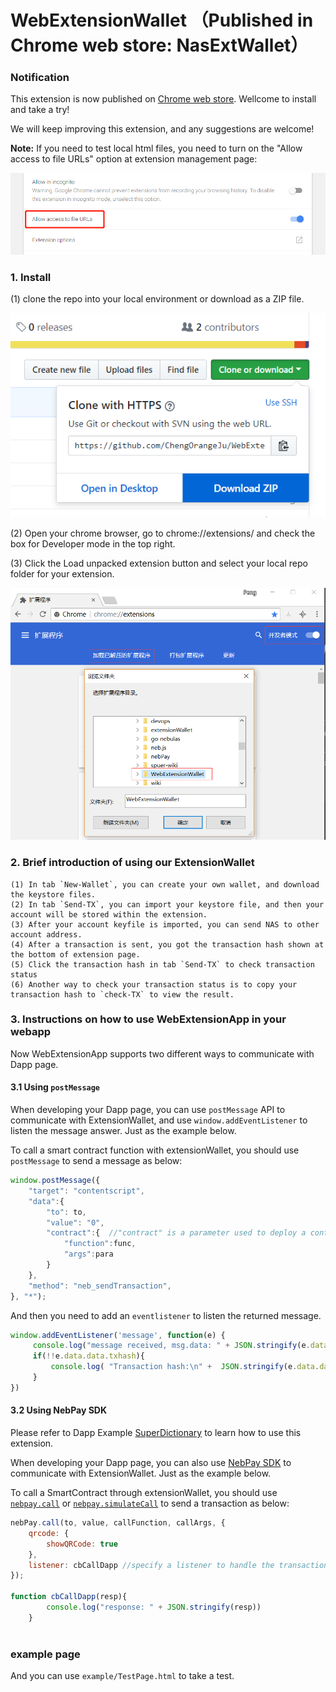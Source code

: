 # WebExtensionWallet （Published in Chrome web store: NasExtWallet）

### Notification
This extension is now published on [Chrome web store](https://chrome.google.com/webstore/detail/nasextwallet/gehjkhmhclgnkkhpfamakecfgakkfkco). Wellcome to install and take a try!

We will keep improving this extension, and any suggestions are welcome! 

**Note:** If you need to test local html files, you need to turn on the "Allow access to file URLs" option at extension management page:

![](resources/extension_options.png)

### 1. Install

(1) clone the repo into your local environment or download as a ZIP file.

  ![](resources/download-from-fithub.png)

(2) Open your chrome browser, go to chrome://extensions/ and check the box for Developer mode in the top right.

(3) Click the Load unpacked extension button and select your local repo folder for your extension.

  ![](resources/add-chrome-extension.png)


### 2. Brief introduction of using our ExtensionWallet
```
(1) In tab `New-Wallet`, you can create your own wallet, and download the keystore files.
(2) In tab `Send-TX`, you can import your keystore file, and then your account will be stored within the extension.
(3) After your account keyfile is imported, you can send NAS to other account address.
(4) After a transaction is sent, you got the transaction hash shown at the bottom of extension page.
(5) Click the transaction hash in tab `Send-TX` to check transaction status
(6) Another way to check your transaction status is to copy your transaction hash to `check-TX` to view the result.
```

### 3. Instructions on how to use WebExtensionApp in your webapp

Now WebExtensionApp supports two different ways to communicate with Dapp page.

#### 3.1 Using `postMessage`

When developing your Dapp page, you can use `postMessage` API to communicate with ExtensionWallet, and use `window.addEventListener` to listen the message answer. Just as the example below.

To call a smart contract function with extensionWallet, you should use `postMessage` to send a message as below:
```js
window.postMessage({
    "target": "contentscript",
    "data":{
        "to": to,
        "value": "0",
        "contract":{  //"contract" is a parameter used to deploy a contract or call a smart contract function
            "function":func,
            "args":para
        }
    },
    "method": "neb_sendTransaction",
}, "*");
```

And then you need to add an `eventlistener` to listen the returned message.
```js
window.addEventListener('message', function(e) {
     console.log("message received, msg.data: " + JSON.stringify(e.data));
     if(!!e.data.data.txhash){
         console.log( "Transaction hash:\n" +  JSON.stringify(e.data.data.txhash,null,'\t'));
     }
})
```

#### 3.2 Using NebPay SDK

Please refer to Dapp Example [SuperDictionary](https://github.com/15010159959/super-dictionary) to learn how to use this extension.
 
When developing your Dapp page, you can also use [NebPay SDK](https://github.com/nebulasio/nebPay) to communicate with ExtensionWallet. Just as the example below.

To call a SmartContract through extensionWallet, you should use [`nebpay.call`](https://github.com/nebulasio/nebPay/blob/master/doc/NebPay_Introduction.md#call) or [`nebpay.simulateCall`](https://github.com/nebulasio/nebPay/blob/master/doc/NebPay_Introduction.md#simulatecall) to send a transaction as below:
```js
nebPay.call(to, value, callFunction, callArgs, {
    qrcode: {
        showQRCode: true
    },
    listener: cbCallDapp //specify a listener to handle the transaction result
});

function cbCallDapp(resp){
        console.log("response: " + JSON.stringify(resp))
    }
    
```

### example page
And you can use `example/TestPage.html` to take a test.


